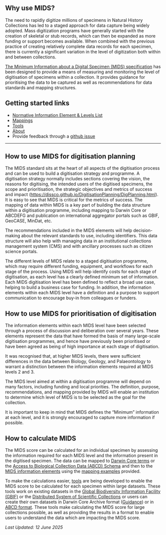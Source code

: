 ## Why use MIDS?
  
The need to rapidly digitize millions of specimens in Natural History Collections has led to a staged approach for data capture being widely adopted. Mass digitization programs have generally started with the creation of skeletal or stub records, which can then be expanded as more funding or support becomes available. When combined with the previous practice of creating relatively complete data records for each specimen, there is currently a significant variation in the level of digitization both within and between collections.

[The Minimum Information about a Digital Specimen (MIDS) specification](https://github.com/tdwg/mids) has been designed to provide a means of measuring and monitoring the level of digitisation of specimens within a collection. It provides guidance for prioritising the data to be captured as well as recommendations for data standards and mapping structures.


Getting started links[](#getting-started)
-----------------------------------
*   [Normative Information Element & Levels List](https://tdwg.github.io/mids/information-elements/index.html)
*   [Mappings](https://tdwg.github.io/mids/mappings/index.html)
*   [Tools](https://tdwg.github.io/mids/tools/index.html)
*   [About](https://tdwg.github.io/mids/about/index.html)
*   Provide feedback through a [github issue](https://github.com/tdwg/mids/issues)

-------------

## How to use MIDS for digitisation planning

The MIDS standard sits at the heart of all aspects of the digitisation process and can be used to build a digitisation strategy and programme. A digitisation strategy normally includes sections covering the vision, the reasons for digitising, the intended users of the digitised specimens, the scope and prioritisation, the strategic objectives and metrics of success and impact (https://dissco.github.io/DigitisationPlanning/DigPlanning.html). It is easy to see that MIDS is critical for the metrics of success. The mapping of data within MIDS is a key part of building the data structure within a digitisation programme, including mapping to Darwin Core or ABCDEFG and publication on international aggregator portals such as GBIF, GeoCASE, MinDat, etc.

The recommendations included in the MIDS elements will help decision-making about the relevant standards to use, including identifiers. This data structure will also help with managing data in an institutional collections management system (CMS) and with ancillary processes such as citizen science portals.

The different levels of MIDS relate to a staged digitisation programme, which may require different funding, equipment, and workflows for each stage of the process. Using MIDS will help identify costs for each stage of digitisation, as each level has a clearly defined minimum set of information. Each MIDS digitisation level has been defined to reflect a broad use case, helping to build a business case for funding. In addition, the information elements within each MIDS level have a definition and a purpose to support communication to encourage buy-in from colleagues or funders.

## How to use MIDS for prioritisation of digitisation

The information elements within each MIDS level have been selected through a process of discussion and deliberation over several years. These elements represent the data that have formed the basis of many large-scale digitisation programmes, and hence have previously been prioritised or have been agreed as being of high importance at each stage of digitisation.

It was recognised that, at higher MIDS levels, there were sufficient differences in the data between Biology, Geology, and Palaeontology to warrant a distinction between the information elements required at MIDS levels 2 and 3.

The MIDS level aimed at within a digitisation programme will depend on many factors, including funding and local priorities. The definition, purpose, recommendations, and mapping provided by MIDS will enable an institution to determine which level of MIDS is to be selected as the goal for the collection.

It is important to keep in mind that MIDS defines the “Minimum” information at each level, and it is strongly encouraged to capture more information if possible.

## How to calculate MIDS

The MIDS score can be calculated for an individual specimen by assessing the information required for each MIDS level and the information present in the digitised specimen. The data can be mapped to [Darwin Core terms](https://www.tdwg.org/standards/dwc/) or the [Access to Biological Collection Data (ABCD) Schema](https://www.tdwg.org/standards/abcd/) and then to the [MIDS information elements](https://tdwg.github.io/mids/information-elements/index.html) using the [mapping examples](https://tdwg.github.io/mids/mappings/index.html) provided.

To make the calculations easier, [tools](https://tdwg.github.io/mids/tools/index.html) are being developed to enable the MIDS score to be calculated for each specimen within large datasets. These tools work on existing datasets in the [Global Biodiversity Information Facility (GBIF)](https://www.gbif.org/) or the [Distributed System of Scientific Collections](https://www.dissco.eu/) or users can create their own datasets in Darwin Core Archive format ([Guidance](https://ipt.gbif.org/manual/en/ipt/latest/dwca-guide)) or in [ABCD format](https://www.tdwg.org/standards/abcd/). These tools make calculating the MIDS score for large collections possible, as well as providing the results in a format to enable users to understand the data which are impacting the MIDS score.

*Last Updated: 12 June 2025*
